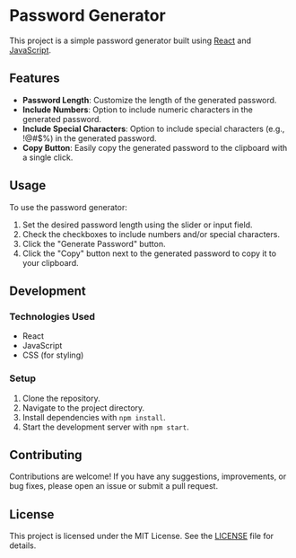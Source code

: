 # Password Generator

This project is a simple password generator built using [React](https://reactjs.org/) and [JavaScript](https://developer.mozilla.org/en-US/docs/Web/JavaScript).

## Features

- **Password Length**: Customize the length of the generated password.
- **Include Numbers**: Option to include numeric characters in the generated password.
- **Include Special Characters**: Option to include special characters (e.g., !@#$%) in the generated password.
- **Copy Button**: Easily copy the generated password to the clipboard with a single click.

## Usage

To use the password generator:

1. Set the desired password length using the slider or input field.
2. Check the checkboxes to include numbers and/or special characters.
3. Click the "Generate Password" button.
4. Click the "Copy" button next to the generated password to copy it to your clipboard.

## Development

### Technologies Used

- React
- JavaScript
- CSS (for styling)

### Setup

1. Clone the repository.
2. Navigate to the project directory.
3. Install dependencies with `npm install`.
4. Start the development server with `npm start`.

## Contributing

Contributions are welcome! If you have any suggestions, improvements, or bug fixes, please open an issue or submit a pull request.

## License

This project is licensed under the MIT License. See the [LICENSE](./LICENSE) file for details.